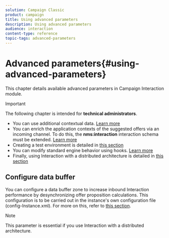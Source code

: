 ```yaml
---
solution: Campaign Classic
product: campaign
title: Using advanced parameters
description: Using advanced parameters
audience: interaction
content-type: reference
topic-tags: advanced-parameters
---
```


# Advanced parameters{#using-advanced-parameters}

This chapter details available advanced parameters in Campaign Interaction module.

>[!IMPORTANT]
>
>The following chapter is intended for **technical administrators**.

* You can use additional contextual data. [Learn more](../../interaction/using/additional-data.md)
* You can enrich the application contexts of the suggested offers via an incoming channel. To do this, the **nms:interaction** interaction schema must be extended. [Learn more](../../interaction/using/extension-example.md)
* Creating a test environment is detailed in [this section](../../interaction/using/creating-a-test-environment.md) 
* You can modify standard engine behavior using hooks. [Learn more](../../interaction/using/hooks.md)
* Finally, using Interaction with a distributed architecture is detailed in [this section](../../interaction/using/distributed-architectures.md)

## Configure data buffer

You can configure a data buffer zone to increase inbound Interaction performance by desynchronizing offer proposition calculations. This configuration is to be carried out in the instance's own configuration file (config-Instance.xml). For more on this, refer to [this section](../../installation/using/configuring-campaign-server.md#interaction-data-buffer).

>[!NOTE]
>
>This parameter is essential if you use Interaction with a distributed architecture.

